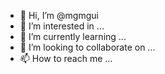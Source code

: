 - 👋 Hi, I’m @mgmgui
- 👀 I’m interested in ...
- 🌱 I’m currently learning ...
- 💞️ I’m looking to collaborate on ...
- 📫 How to reach me ...

<!---
mgmgui/mgmgui is a ✨ special ✨ repository because its `README.md` (this file) appears on your GitHub profile.
You can click the Preview link to take a look at your changes.
--->
